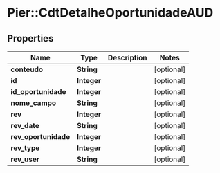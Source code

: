# Pier::CdtDetalheOportunidadeAUD

## Properties
Name | Type | Description | Notes
------------ | ------------- | ------------- | -------------
**conteudo** | **String** |  | [optional] 
**id** | **Integer** |  | [optional] 
**id_oportunidade** | **Integer** |  | [optional] 
**nome_campo** | **String** |  | [optional] 
**rev** | **Integer** |  | [optional] 
**rev_date** | **String** |  | [optional] 
**rev_oportunidade** | **Integer** |  | [optional] 
**rev_type** | **Integer** |  | [optional] 
**rev_user** | **String** |  | [optional] 


